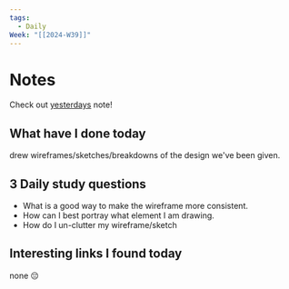 ```yaml
---
tags:
  - Daily
Week: "[[2024-W39]]"
---
```


# Notes

Check out [yesterdays](2024-09-24) note!

## What have I done today

drew wireframes/sketches/breakdowns of the design we've been given.

## 3 Daily study questions

- What is a good way to make the wireframe more consistent.
- How can I best portray what element I am drawing.
- How do I un-clutter my wireframe/sketch

## Interesting links I found today

none 😔
